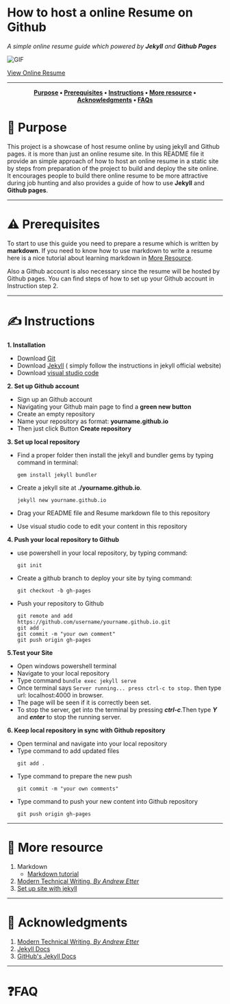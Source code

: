 # How to host a online Resume on Github

*A simple online resume guide which powered by **Jekyll** and **Github Pages***

![GIF](/img/gif/resume.gif)

[View Online Resume](http://localhost:4000/chang.github.io/)

----

<div align="center">

**[Purpose](https://github.com/willproj/chang.github.io#-Purpose) • 
[Prerequisites](https://github.com/willproj/chang.github.io#%EF%B8%8F-prerequisites) • 
[Instructions](https://github.com/willproj/chang.github.io#%EF%B8%8F-instructions) • 
[More resource](https://github.com/willproj/chang.github.io#-more-resource) •
[Acknowledgments](https://github.com/willproj/chang.github.io#-acknowledgments) • 
[FAQs](https://github.com/willproj/chang.github.io#faq)**

</div>


# 🧐 Purpose

This project is a showcase of host resume online by using jekyll and Github pages. it is more than just an online resume site. In this README file it provide an simple approach of how to host an online resume in a static site by steps from preparation of the project to build and deploy the site online. It encourages people to build there online resume to be more attractive during job hunting and also provides a guide of how to use **Jekyll** and **Github pages**.

----

# ⚠️ Prerequisites

To start to use this guide you need to prepare a resume which is written by **markdown**. If you need to know how to use markdown to write a resume here is a nice tutorial about learning markdown in [More Resource](#-more-resource).

Also a Github account is also necessary since the resume will be hosted by Github pages. You can find steps of how to set up your Github account in Instruction step 2.

----

# ✍️ Instructions

**1. Installation**   
* Download [Git](https://git-scm.com/download/win)
* Download [Jekyll](https://jekyllrb.com/docs/) ( simply follow the instructions in jekyll official website)
* Download [visual studio code](https://code.visualstudio.com/download)   

**2. Set up Github account**   

* Sign up an Github account
* Navigating your Github main page to find a **green new button**
* Create an empty repository
* Name your repository as format: **yourname.github.io**
* Then just click Button **Create repository**   
  
**3. Set up local repository**
* Find a proper folder then install the jekyll and bundler gems by typing command in terminal:
  
  ```
  gem install jekyll bundler
  ```
* Create a jekyll site at **./yourname.github.io**.
  
  ```
  jekyll new yourname.github.io
  ```
* Drag your README file and Resume markdown file to this repository
* Use visual studio code to edit your content in this repository 


**4. Push your local repository to Github**
* use powershell in your local repository, by typing command:
  ```
  git init
  ```
* Create a github branch to deploy your site by tying command:
  ```
  git checkout -b gh-pages
  ```
* Push your repository to Github 

  ```
  git remote and add https://github.com/username/yourname.github.io.git 
  git add .   
  git commit -m "your own comment"   
  git push origin gh-pages
  ```  

**5.Test your Site**
* Open windows powershell terminal
* Navigate to your local repository
* Type command ```bundle exec jekyll serve```
* Once terminal says ```Server running... press ctrl-c to stop.``` then type url: localhost:4000 in browser.
* The page will be seen if it is correctly been set.
* To stop the server, get into the terminal by pressing ***ctrl-c***.Then type ***Y*** and ***enter*** to stop the running server.
      
**6. Keep local repository in sync with Github repository**
* Open terminal and navigate into your local repository
* Type command to add updated files
  ```
  git add .
  ``` 
* Type command to prepare the new push
  ```
  git commit -m "your own comments"
  ```
* Type command to push your new content into Github repository
  ```
  git push origin gh-pages
  ```
    

----

# 📕 More resource
1. Markdown
   * [Markdown tutorial](https://www.markdowntutorial.com/)
2. [Modern Technical Writing, *By Andrew Etter*](https://www.amazon.ca/gp/product/B01A2QL9SS/ref=kinw_myk_ro_title)
3. [Set up site with jekyll](https://docs.github.com/en/pages/setting-up-a-github-pages-site-with-jekyll/about-github-pages-and-jekyll)

----

# 💛 Acknowledgments

1. [Modern Technical Writing, *By Andrew Etter*](https://www.amazon.ca/gp/product/B01A2QL9SS/ref=kinw_myk_ro_title)
2. [Jekyll Docs](https://jekyllrb.com/docs/)
3. [GitHub's Jekyll Docs](https://docs.github.com/en/pages/setting-up-a-github-pages-site-with-jekyll)

----

# ❓FAQ
